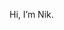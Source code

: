 Hi, I’m Nik.

<!---
nikolaswilliams29/nikolaswilliams29 is a ✨ special ✨ repository because its `README.md` (this file) appears on your GitHub profile.
You can click the Preview link to take a look at your changes.
--->
